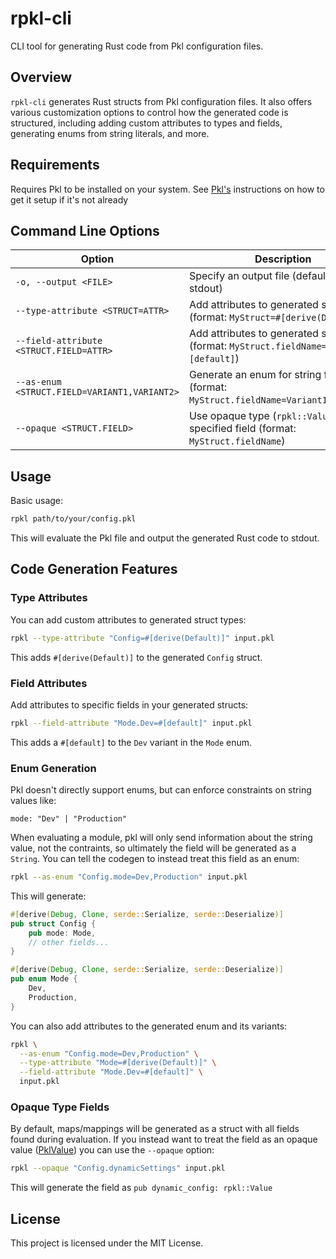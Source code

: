 # rpkl-cli

CLI tool for generating Rust code from Pkl configuration files.

## Overview

`rpkl-cli` generates Rust structs from Pkl configuration files. It also offers various customization options to control how the generated code is structured, including adding custom attributes to types and fields, generating enums from string literals, and more.

## Requirements

Requires Pkl to be installed on your system. See [Pkl's](https://pkl-lang.org/main/current/pkl-cli/index.html#installation) instructions on how to get it setup if it's not already

## Command Line Options

| Option | Description |
|--------|-------------|
| `-o, --output <FILE>` | Specify an output file (defaults to stdout) |
| `--type-attribute <STRUCT=ATTR>` | Add attributes to generated structs (format: `MyStruct=#[derive(Default)]`) |
| `--field-attribute <STRUCT.FIELD=ATTR>` | Add attributes to generated struct fields (format: `MyStruct.fieldName=#[default]`) |
| `--as-enum <STRUCT.FIELD=VARIANT1,VARIANT2>` | Generate an enum for string fields (format: `MyStruct.fieldName=Variant1,Variant2`) |
| `--opaque <STRUCT.FIELD>` | Use opaque type (`rpkl::Value`) for specified field (format: `MyStruct.fieldName`) |

## Usage

Basic usage:

```bash
rpkl path/to/your/config.pkl
```

This will evaluate the Pkl file and output the generated Rust code to stdout.

## Code Generation Features

### Type Attributes

You can add custom attributes to generated struct types:

```bash
rpkl --type-attribute "Config=#[derive(Default)]" input.pkl
```

This adds `#[derive(Default)]` to the generated `Config` struct.

### Field Attributes

Add attributes to specific fields in your generated structs:

```bash
rpkl --field-attribute "Mode.Dev=#[default]" input.pkl
```

This adds a `#[default]` to the `Dev` variant in the `Mode` enum.

### Enum Generation

Pkl doesn't directly support enums, but can enforce constraints on string values like:

```pkl
mode: "Dev" | "Production"
```

When evaluating a module, pkl will only send information about the string value, not the contraints, so ultimately the field will be generated as a `String`. You can tell the codegen to instead treat this field as an enum:

```bash
rpkl --as-enum "Config.mode=Dev,Production" input.pkl
```

This will generate:

```rust
#[derive(Debug, Clone, serde::Serialize, serde::Deserialize)]
pub struct Config {
    pub mode: Mode,
    // other fields...
}

#[derive(Debug, Clone, serde::Serialize, serde::Deserialize)]
pub enum Mode {
    Dev,
    Production,
}
```

You can also add attributes to the generated enum and its variants:

```bash
rpkl \
  --as-enum "Config.mode=Dev,Production" \
  --type-attribute "Mode=#[derive(Default)]" \
  --field-attribute "Mode.Dev=#[default]" \
  input.pkl
```

### Opaque Type Fields

By default, maps/mappings will be generated as a struct with all fields found during evaluation. If you instead want to treat the field as an opaque value ([PklValue](https://docs.rs/rpkl/latest/rpkl/value/value/enum.PklValue.html)) you can use the `--opaque` option:

```bash
rpkl --opaque "Config.dynamicSettings" input.pkl
```

This will generate the field as `pub dynamic_config: rpkl::Value`

## License

This project is licensed under the MIT License.
